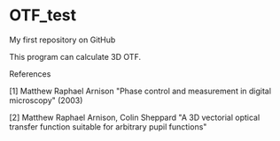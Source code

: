 # OTF_test
My first repository on GitHub

This program can calculate 3D OTF.

References

[1] Matthew Raphael Arnison "Phase control and measurement in digital microscopy" (2003)

[2] Matthew Raphael Arnison, Colin Sheppard "A 3D vectorial optical transfer function suitable for arbitrary pupil functions"







